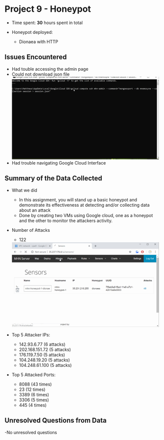 # Project 9 - Honeypot 

- Time spent: **30** hours spent in total

- Honeypot deployed:
  - Dionaea with HTTP
  
## Issues Encountered
- Had touble accessing the admin page
- Could not download json file
  <img src='error.gif' title='Error' />
- Had trouble navigating Google Cloud Interface

## Summary of the Data Collected
- What we did
  - In this assignment, you will stand up a basic honeypot and demonstrate its effectiveness at detecting and/or collecting data about an attack
  - Done by creating two VMs using Google cloud, one as a honeypot and the other to monitor the attackers activity.
- Number of Attacks
  - 122
  
  <img src='Attack.gif' title='Attack' />
- Top 5 Attacker IPs:
  - 142.93.6.77 (6 attacks)
  - 202.168.151.72 (5 attacks)
  - 176.119.7.50 (5 attacks)
  - 104.248.19.20 (5 attacks)
  - 104.248.61.100 (5 attacks)
- Top 5 Attacked Ports:
  - 8088 (43 times)
  - 23 (12 times)
  - 3389 (6 times)
  - 3306 (5 times)
  - 445 (4 times)
## Unresolved Questions from Data
-No unresolved questions
